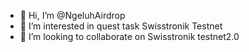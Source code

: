 - 👋 Hi, I’m @NgeluhAirdrop
- 👀 I’m interested in quest task Swisstronik Testnet 
- 💞️ I’m looking to collaborate on Swisstronik testnet2.0

<!---
NgeluhAirdrop/NgeluhAirdrop is a ✨ special ✨ repository because its `README.md` (this file) appears on your GitHub profile.
You can click the Preview link to take a look at your changes.
--->

